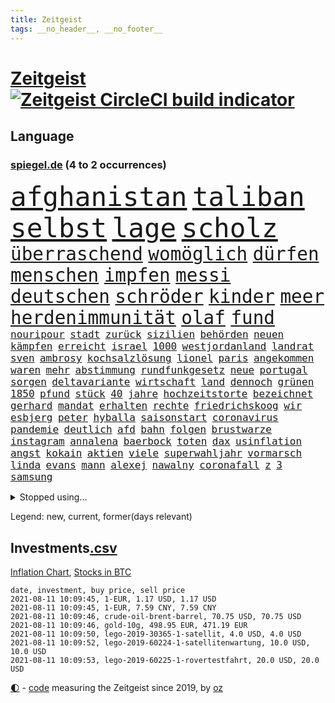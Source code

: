 ```yaml
---
title: Zeitgeist
tags: __no_header__, __no_footer__
---
```


# [Zeitgeist](https://oliz.io/zeitgeist/) [![Zeitgeist CircleCI build indicator](https://circleci.com/gh/ooz/zeitgeist.svg?style=shield)](https://circleci.com/gh/ooz/zeitgeist)

## Language

<h3><a href="https://www.spiegel.de" target="_blank">spiegel.de</a> (4 to 2 occurrences)</h3>
<p style="font-family:monospace">
<span style="font-size:32pt"><a href="news_links.html#afghanistan" class="current">afghanistan</a></span>
<span style="font-size:32pt"><a href="news_links.html#taliban" class="current">taliban</a></span>
<span style="font-size:32pt"><a href="news_links.html#selbst" class="current">selbst</a></span>
<span style="font-size:32pt"><a href="news_links.html#lage" class="current">lage</a></span>
<span style="font-size:32pt"><a href="news_links.html#scholz" class="current">scholz</a></span>
<br>
<span style="font-size:22pt"><a href="news_links.html#überraschend" class="current">überraschend</a></span>
<span style="font-size:22pt"><a href="news_links.html#womöglich" class="current">womöglich</a></span>
<span style="font-size:22pt"><a href="news_links.html#dürfen" class="current">dürfen</a></span>
<span style="font-size:22pt"><a href="news_links.html#menschen" class="current">menschen</a></span>
<span style="font-size:22pt"><a href="news_links.html#impfen" class="current">impfen</a></span>
<span style="font-size:22pt"><a href="news_links.html#messi" class="current">messi</a></span>
<span style="font-size:22pt"><a href="news_links.html#deutschen" class="current">deutschen</a></span>
<span style="font-size:22pt"><a href="news_links.html#schröder" class="current">schröder</a></span>
<span style="font-size:22pt"><a href="news_links.html#kinder" class="current">kinder</a></span>
<span style="font-size:22pt"><a href="news_links.html#meer" class="current">meer</a></span>
<span style="font-size:22pt"><a href="news_links.html#herdenimmunität" class="current">herdenimmunität</a></span>
<span style="font-size:22pt"><a href="news_links.html#olaf" class="current">olaf</a></span>
<span style="font-size:22pt"><a href="news_links.html#fund" class="current">fund</a></span>
<br>
<span style="font-size:12pt"><a href="news_links.html#nouripour" class="new">nouripour</a></span>
<span style="font-size:12pt"><a href="news_links.html#stadt" class="current">stadt</a></span>
<span style="font-size:12pt"><a href="news_links.html#zurück" class="current">zurück</a></span>
<span style="font-size:12pt"><a href="news_links.html#sizilien" class="current">sizilien</a></span>
<span style="font-size:12pt"><a href="news_links.html#behörden" class="current">behörden</a></span>
<span style="font-size:12pt"><a href="news_links.html#neuen" class="current">neuen</a></span>
<span style="font-size:12pt"><a href="news_links.html#kämpfen" class="current">kämpfen</a></span>
<span style="font-size:12pt"><a href="news_links.html#erreicht" class="current">erreicht</a></span>
<span style="font-size:12pt"><a href="news_links.html#israel" class="current">israel</a></span>
<span style="font-size:12pt"><a href="news_links.html#1000" class="current">1000</a></span>
<span style="font-size:12pt"><a href="news_links.html#westjordanland" class="current">westjordanland</a></span>
<span style="font-size:12pt"><a href="news_links.html#landrat" class="current">landrat</a></span>
<span style="font-size:12pt"><a href="news_links.html#sven" class="current">sven</a></span>
<span style="font-size:12pt"><a href="news_links.html#ambrosy" class="new">ambrosy</a></span>
<span style="font-size:12pt"><a href="news_links.html#kochsalzlösung" class="new">kochsalzlösung</a></span>
<span style="font-size:12pt"><a href="news_links.html#lionel" class="current">lionel</a></span>
<span style="font-size:12pt"><a href="news_links.html#paris" class="current">paris</a></span>
<span style="font-size:12pt"><a href="news_links.html#angekommen" class="current">angekommen</a></span>
<span style="font-size:12pt"><a href="news_links.html#waren" class="current">waren</a></span>
<span style="font-size:12pt"><a href="news_links.html#mehr" class="current">mehr</a></span>
<span style="font-size:12pt"><a href="news_links.html#abstimmung" class="current">abstimmung</a></span>
<span style="font-size:12pt"><a href="news_links.html#rundfunkgesetz" class="new">rundfunkgesetz</a></span>
<span style="font-size:12pt"><a href="news_links.html#neue" class="current">neue</a></span>
<span style="font-size:12pt"><a href="news_links.html#portugal" class="current">portugal</a></span>
<span style="font-size:12pt"><a href="news_links.html#sorgen" class="current">sorgen</a></span>
<span style="font-size:12pt"><a href="news_links.html#deltavariante" class="current">deltavariante</a></span>
<span style="font-size:12pt"><a href="news_links.html#wirtschaft" class="current">wirtschaft</a></span>
<span style="font-size:12pt"><a href="news_links.html#land" class="current">land</a></span>
<span style="font-size:12pt"><a href="news_links.html#dennoch" class="current">dennoch</a></span>
<span style="font-size:12pt"><a href="news_links.html#grünen" class="current">grünen</a></span>
<span style="font-size:12pt"><a href="news_links.html#1850" class="new">1850</a></span>
<span style="font-size:12pt"><a href="news_links.html#pfund" class="current">pfund</a></span>
<span style="font-size:12pt"><a href="news_links.html#stück" class="current">stück</a></span>
<span style="font-size:12pt"><a href="news_links.html#40" class="current">40</a></span>
<span style="font-size:12pt"><a href="news_links.html#jahre" class="current">jahre</a></span>
<span style="font-size:12pt"><a href="news_links.html#hochzeitstorte" class="new">hochzeitstorte</a></span>
<span style="font-size:12pt"><a href="news_links.html#bezeichnet" class="current">bezeichnet</a></span>
<span style="font-size:12pt"><a href="news_links.html#gerhard" class="current">gerhard</a></span>
<span style="font-size:12pt"><a href="news_links.html#mandat" class="current">mandat</a></span>
<span style="font-size:12pt"><a href="news_links.html#erhalten" class="current">erhalten</a></span>
<span style="font-size:12pt"><a href="news_links.html#rechte" class="current">rechte</a></span>
<span style="font-size:12pt"><a href="news_links.html#friedrichskoog" class="new">friedrichskoog</a></span>
<span style="font-size:12pt"><a href="news_links.html#wir" class="current">wir</a></span>
<span style="font-size:12pt"><a href="news_links.html#esbjerg" class="new">esbjerg</a></span>
<span style="font-size:12pt"><a href="news_links.html#peter" class="current">peter</a></span>
<span style="font-size:12pt"><a href="news_links.html#hyballa" class="new">hyballa</a></span>
<span style="font-size:12pt"><a href="news_links.html#saisonstart" class="new">saisonstart</a></span>
<span style="font-size:12pt"><a href="news_links.html#coronavirus" class="current">coronavirus</a></span>
<span style="font-size:12pt"><a href="news_links.html#pandemie" class="current">pandemie</a></span>
<span style="font-size:12pt"><a href="news_links.html#deutlich" class="current">deutlich</a></span>
<span style="font-size:12pt"><a href="news_links.html#afd" class="current">afd</a></span>
<span style="font-size:12pt"><a href="news_links.html#bahn" class="current">bahn</a></span>
<span style="font-size:12pt"><a href="news_links.html#folgen" class="current">folgen</a></span>
<span style="font-size:12pt"><a href="news_links.html#brustwarze" class="new">brustwarze</a></span>
<span style="font-size:12pt"><a href="news_links.html#instagram" class="current">instagram</a></span>
<span style="font-size:12pt"><a href="news_links.html#annalena" class="current">annalena</a></span>
<span style="font-size:12pt"><a href="news_links.html#baerbock" class="current">baerbock</a></span>
<span style="font-size:12pt"><a href="news_links.html#toten" class="current">toten</a></span>
<span style="font-size:12pt"><a href="news_links.html#dax" class="new">dax</a></span>
<span style="font-size:12pt"><a href="news_links.html#usinflation" class="new">usinflation</a></span>
<span style="font-size:12pt"><a href="news_links.html#angst" class="current">angst</a></span>
<span style="font-size:12pt"><a href="news_links.html#kokain" class="current">kokain</a></span>
<span style="font-size:12pt"><a href="news_links.html#aktien" class="current">aktien</a></span>
<span style="font-size:12pt"><a href="news_links.html#viele" class="current">viele</a></span>
<span style="font-size:12pt"><a href="news_links.html#superwahljahr" class="current">superwahljahr</a></span>
<span style="font-size:12pt"><a href="news_links.html#vormarsch" class="current">vormarsch</a></span>
<span style="font-size:12pt"><a href="news_links.html#linda" class="current">linda</a></span>
<span style="font-size:12pt"><a href="news_links.html#evans" class="current">evans</a></span>
<span style="font-size:12pt"><a href="news_links.html#mann" class="current">mann</a></span>
<span style="font-size:12pt"><a href="news_links.html#alexej" class="current">alexej</a></span>
<span style="font-size:12pt"><a href="news_links.html#nawalny" class="current">nawalny</a></span>
<span style="font-size:12pt"><a href="news_links.html#coronafall" class="current">coronafall</a></span>
<span style="font-size:12pt"><a href="news_links.html#z" class="new">z</a></span>
<span style="font-size:12pt"><a href="news_links.html#3" class="current">3</a></span>
<span style="font-size:12pt"><a href="news_links.html#samsung" class="new">samsung</a></span>
</p>
<details>
<summary>Stopped using...</summary>
<p class="former" style="font-size:12pt">
abends(293) aufmerksamkeit(293) paare(293) zweiter(293) beliebt(292) beobachten(292) bundeskanzler(292) bundesland(292) ignoriert(292) liefert(292) verhandelt(292) überwinden(292) and(291) bitte(291) harry(291) insekten(291) kennt(291) locker(291) mithilfe(291) schlimmer(291) anne(290) ehemaliger(290) hervor(290) humanitäre(290) kita(290) kritische(290) menge(290) positionen(290) sicherheitskräfte(290) teslachef(290) vorstellung(290) ärmere(290) abstimmen(289) elisabeth(289) gefasst(289) geliefert(289) innenstadt(289) kämpfte(289) nahverkehr(289) nominierung(289) rechtsextremen(289) usbürger(289) version(289) anerkannt(288) botschaften(288) coronaausbruch(288) einheit(288) emma(288) englische(288) erholung(288) ersatz(288) gefordert(288) gleichstellung(288) guterres(288) joshua(288) reduziert(288) reihe(288) schülern(288) vorbereitet(288) 41(287) 79(287) büros(287) franziska(287) führerschein(287) gefechte(287) geglückt(287) giffey(287) hannover(287) hinterlassen(287) historisch(287) marija(287) mathias(287) rb(287) russischer(287) spdgesundheitsexperte(287) spielzeit(287) sprengstoff(287) stürmer(287) treffer(287) zurückgetreten(287) ausgewertet(286) aussieht(286) bekannte(286) bekannten(286) ecuador(286) einzug(286) entwickelt(286) großteil(286) grünheide(286) kommunikation(286) kompliziert(286) mitte(286) pflege(286) solcher(286) spaniens(286) sv(286) verschärfung(286) website(286) 1945(285) 96(285) 98(285) ansatz(285) fortschritt(285) freiburg(285) ganzes(285) haken(285) impfbereitschaft(285) seiten(285) steuert(285) strafstoß(285) super(285) wm(285) angesteckt(284) aufgehoben(284) besucher(284) bloß(284) coronainfektion(284) erwartungen(284) frankfurter(284) gesundheitssystem(284) hai(284) haltung(284) heißen(284) messerattacke(284) namens(284) reform(284) regierungspartei(284) schwarzer(284) toni(284) trennte(284) vertrauliche(284) 30000(283) anstehenden(283) ansturm(283) arsenal(283) dringend(283) endspiel(283) erzielt(283) gerufen(283) grün(283) gutachten(283) hund(283) inhaftiert(283) mitgeteilt(283) preisen(283) private(283) rechtlich(283) schlimm(283) sendet(283) taylor(283) 34(282) astrazeneca(282) böhmermann(282) eishockey(282) geworfen(282) kochinstituts(282) nürnberg(282) radikal(282) reißt(282) stanley(282) strecke(282) teilgenommen(282) ton(282) untersagt(282) vergangenheit(282) wurzeln(282) übergang(282) besseren(281) bestes(281) bootsunglück(281) bot(281) entschädigung(281) fritz(281) generationen(281) korrekt(281) melanie(281) parteichef(281) sichergestellt(281) virtuell(281) öl(281) attraktiver(280) bundesebene(280) flüchtlingen(280) kriterien(280) modell(280) nutzten(280) rechtspopulisten(280) roboter(280) saisonsieg(280) samuel(280) times(280) trainiert(280) ursprung(280) verdeutlicht(280) zahlung(280) zoo(280) bedenken(279) bewegen(279) elektrische(279) gesprengt(279) kronprinz(279) löw(279) milde(279) mode(279) schwersten(279) siegen(279) vernachlässigt(279) verschwörungstheorien(279) zimmer(279) ansicht(278) befreien(278) bill(278) island(278) libyen(278) metropolen(278) stadtteil(278) therapie(278) triumph(278) vergessen(278) wirksam(278) band(277) drastisch(277) drastische(277) erlitt(277) französischen(277) nordrheinwestfälischen(277) potenzial(277) ungewöhnliche(277) verhängnis(277) förderung(276) innenstädte(276) sinn(276) verbündete(276) berühmten(275) brauche(275) dämpfer(275) entsetzen(275) feind(275) leipzigs(275) platzen(275) schnitt(275) schäuble(275) can(274) euparlament(274) gedenkfeier(274) gemälde(274) gesamten(274) kanzlerkandidatur(274) kimmich(274) langfristig(274) lädt(274) mahmoud(274) republik(274) virologen(274) bundesgesundheitsminister(273) mohammed(273) neuauflage(273) sehnsucht(273) wiederholen(273) zurückhaltend(273) zuschauern(273) begriff(272) griechen(272) kindes(272) kinos(272) küstenwache(272) überprüfen(272) beantworten(271) geklagt(271) holocaust(271) klassiker(271) national(271) nordkoreas(271) reichlich(271) verschwiegen(271) ablehnung(270) belege(270) betrifft(270) bett(270) feld(270) jong(270) kehrte(270) konkrete(270) migration(270) möglicherweise(270) nah(270) spiegelleser(270) un(270) verschiedenen(270) wahrscheinlich(270) begründet(269) berater(269) nationalteam(269) rekordsumme(269) verwandelt(269) überraschen(269) 28(268) auktion(268) erfüllen(268) fach(268) sicheren(268) solange(268) tiefen(268) unabhängig(268) verschwörung(268) verwickelt(268) zulässig(268) artikel(267) autobranche(267) dran(267) fan(267) homosexuellen(267) klarer(267) verteidigen(267) amerikas(266) aufgestellt(266) balance(266) familienberater(266) hürde(266) premierministers(266) umweltbundesamt(266) wahnsinn(266) defensive(265) frisch(265) verhandeln(265) wirtz(265) aufschub(264) hängt(264) höhen(264) indirekt(264) kassen(264) mitfavorit(264) motive(264) schulschließungen(264) wählte(264) ecke(263) hessischen(263) konzentrationslager(263) le(263) netflixserie(263) schriftsteller(263) unzufrieden(263) deutliches(262) gekämpft(262) rentner(262) schockiert(262) schulpolitik(262) sicherheitsbedenken(262) spitzenreiter(262) astronauten(261) bagdad(261) kroos(261) landung(261) strenger(261) versammlungen(261) chats(260) km/h(260) korruptionsvorwürfen(260) neunjährige(260) regelung(260) ruhig(260) verfassungswidrig(260) verwendung(260) vorgeführt(260) zuspruch(260) alexandra(259) begrüßt(259) beweise(259) eigentor(259) flagge(259) gefällt(259) glaubwürdigkeit(259) stahl(259) auffällig(258) keeper(258) me(258) unterschrieben(258) intensivmediziner(257) 140(256) wrack(256) ball(255) ministerien(255) möglichkeiten(255) 47(254) abgerissen(254) gesetzliche(254) neymar(254) vermieter(254) coronapatienten(253) initiativen(253) verfolger(253) 36(252) abermals(252) kindheit(252) schottische(252) torwart(251) blake(250) flughafens(250) mafia(250) vollem(250) bewegt(249) erhoffen(249) jadon(249) vizekanzler(249) zeigten(249) abhängig(248) wertvolle(248) beschlagnahmten(247) entwickler(247) persönliches(247) schaut(247) summen(247) katharina(246) schwört(246) staus(246) tyson(246) vorherrschaft(246) bewaffneten(245) mutation(245) vergabe(245) wiedergewählt(245) gedenkt(244) grünenchefin(244) sauer(243) erfolgreichen(242) frühe(242) soldat(242) günther(241) statue(241) trick(241) kanal(240) youtuber(240) erreger(239) gesundheitliche(239) tagsüber(239) sammelte(238) dämpft(237) jederzeit(237) missbrauchskomplex(237) pentagon(237) voraussetzung(237) austragung(236) eingeräumt(235) halbzeitpause(235) heizen(235) sauerland(235) turniers(235) baldige(234) dylan(234) italienischer(234) truppenabzug(233) verunglückte(233) äthiopiens(233) karlsruhe(232) paradies(232) ungewöhnlichen(232) weitreichende(232) drohne(231) ungleichheit(231) meisterschaft(230) unicef(230) beach(229) janet(229) offener(229) yellen(229) zweck(229) lieferungen(228) psychischen(228) schnelltest(228) cambridge(227) ausgemacht(225) rolf(224) beerdigt(223) zocken(222) zusätzliche(222) 43jähriger(221) bösen(221) intern(220) dominik(219) elliot(219) herauszufinden(219) regelmäßig(219) erfüllung(218) berühmtesten(216) gelangt(216) parteiausschluss(216) parteichefin(216) verdächtig(216) vertrauten(216) gesundheitsministers(214) effekt(213) erben(211) berühmtes(210) leiter(210) aufheben(209) nick(209) starkes(209) schärfer(208) kombination(207) lücken(207) kommuniziert(206) auslieferung(205) karolina(205) schütze(205) drittes(204) empfindet(203) saale(203) blumen(202) rädern(200) bauarbeiten(198) dankt(198) fischern(198) perspektive(198) 64jährige(197) fußgängerzonen(197) gefährdete(196) befanden(194) langjähriger(194) eliteuni(192) schwangerschaftsabbrüche(192) jazzmusiker(191) texte(191) einstellungen(190) technische(188) absetzen(187) wolff(186) gesamtsieg(184) langjährige(184) scheideweg(184) enkel(183) mutante(183) zusätzlichen(183) aufgebot(182) franken(181) grunde(181) jagt(180) impftermin(179) flugzeugabsturz(178) englischer(177) autobauer(176) nebenjob(176) pkwmaut(176) berger(174) downing(173) andy(172) delmenhorst(172) klappen(172) riskanter(172) copa(171) coronainzidenzen(171) gaspipeline(171) konfrontation(171) luxemburg(171) jim(169) bergsteiger(168) coronaimpfkampagne(168) flächendeckend(168) gelöscht(168) hetzern(168) master(168) steine(168) viral(167) unionsfraktion(165) grundstück(164) kandidiert(164) lehrerin(164) oberhaupt(164) ungeeignet(164) armstrong(163) estland(163) hausärzte(163) sparkassen(163) rapide(162) überragenden(162) salvini(160) vulkan(160) abgefangen(159) jawort(158) coronarisiko(156) menschenrechtslage(156) motiven(156) verleiht(156) tyler(155) opel(154) verwehrt(154) aufholen(152) bein(151) kurzarbeiter(151) silva(151) traditionell(151) bayreuth(150) herausfordern(150) besitzerin(149) indiens(149) klatsche(149) zutrauen(149) autobahnen(148) seen(148) ubahnstation(147) fassungslos(146) internat(146) islamist(146) sexistische(146) beunruhigt(144) gerichtliche(144) abbruch(142) 29jähriger(139) korrupte(139) victoria(139) hilferuf(138) katholiken(138) phasen(138) sonnigen(138) lösten(137) einbau(136) großereignis(135) hurra(134) teenagerin(134) abheben(133) pen(133) entsandt(132) reporterteam(132) bestsellerautor(131) absprachen(130) bundeswehrsoldat(130) geformt(130) hochschulen(130) rosa(130) schulkind(130) stadien(130) bejubelt(129) bräuchte(129) salman(129) impfwillige(128) universitäten(128) vielfältig(128) wiese(127) alben(126) diverser(126) dramatisches(126) senders(125) dieter(123) luftangriffe(123) zuschüsse(123) großstädte(122) palästina(122) thessaloniki(122) verlegung(122) häme(121) gegenkandidaten(120) lucaapp(120) immunisiert(119) strippenzieher(119) todestag(119) trikot(119) tschechiens(118) dementieren(117) hof(117) länderspielen(117) swr(116) erlaubnis(115) erschoss(115) krönen(115) baku(114) besetzen(114) bildzeitung(114) homophobe(114) investor(114) unbeteiligte(114) belgiens(113) missglückten(113) bastian(112) einzufangen(112) gelbe(112) unweit(112) affen(111) buhlen(111) bundestrainers(110) nationalelf(110) abgestürzt(109) kartellamt(108) lebenswerter(108) 1974(107) bundesstaaten(107) leichtathleten(107) philips(107) widow(107) erledigen(106) gutem(106) kuss(106) nhl(106) koepfer(105) nebenan(104) passende(104) begrenzung(103) blut(103) dubiosen(103) berechtigt(102) bobby(101) bröckelt(101) grundschulkinder(101) kellner(101) sprüche(101) münsterland(100) verlag(100) geschädigten(99) herausragende(99) kasper(98) laxen(98) passagieren(98) qualifying(98) aufreger(97) berlinneukölln(97) kanadischen(94) rassemblement(94) blüht(93) cloud(93) oscars(93) kommender(92) spitzenkandidatin(92) wandeln(92) ozean(91) schädlichen(91) tempolimit(91) 67jährige(90) degenkolb(90) geburtsort(90) hinauf(90) milliardenprojekt(90) neandertaler(90) packenden(90) rechnung(90) starmer(90) wirtschaftlich(90) abbas(89) erschüttern(89) financial(89) finanziert(89) leonardo(89) manila(89) pierre(89) aufgebrachte(88) blutigen(88) eile(88) einheitlichen(88) gültigen(88) klangen(88) koloniale(88) kolonialmacht(88) pflegen(88) zerren(88) techniken(87) überdüngung(87) fluch(86) schnellere(86) seniorenheim(86) vorgetäuscht(86) bachmann(85) ramsey(85) tötungsabsicht(85) bildtv(84) ernte(84) forschende(84) remmoclans(84) wirtschaftsprojekt(84) grünenspitzenkandidatin(83) umwelthilfe(83) gesinnung(82) lampedusa(82) loben(82) nathan(82) planlos(82) sankt(81) vorarbeit(81) weimarer(81) wichtigere(81) afghanistanabzug(80) auszurichten(80) berufstätige(80) ladestationen(80) ladesäulen(80) abstinenz(79) partners(79) angeschaut(78) bundeswehrhelfer(78) durchzusetzen(78) eubehörde(78) schädlich(78) überflüssig(78) abbrennen(77) entschädigungen(77) gewöhnungsbedürftig(77) grünes(77) mundnasenschutz(77) poleposition(77) protestaktionen(77) wägt(77) festhält(76) orbáns(76) petersburg(76) blockbuster(75) dieselskandals(75) einzelfall(75) erlässt(75) homeofficepflicht(75) millionensumme(75) modus(75) spanisches(75) 1946(74) auseinandersetzen(74) co₂abgabe(74) fremdverschulden(74) supermarktkette(74) achraf(73) forschungsinstituts(73) abi(72) boerne(72) chefposten(72) gemeinderat(72) meisterwerk(72) sommerferien(72) strahlte(72) effekte(71) kane(71) lions(71) oldenburg(71) unkraut(71) zynismus(71) eisern(70) empfang(70) erstimpfung(70) genialer(70) globaler(70) halbzeit(70) johanna(70) kaliforniens(70) sekt(70) 1987(69) gequält(69) günstigen(69) hamas(69) hungersnot(69) momentan(69) touristischen(69) übungen(69) 149(68) 850(68) academy(68) achtzigerjahre(68) begraben(68) p(68) zollfahnder(68) bundesfamilienministerin(67) fideszpartei(67) flexibel(67) lediglich(67) rudolph(67) ziemiak(67) bestätigten(66) gesellen(66) inne(66) lapid(66) tadschikistan(66) usverteidigungsministerium(66) befristet(65) blues(65) geburtenrate(65) modi(65) narendra(65) 50jähriger(64) beton(64) bnd(64) gewünscht(64) hiphop(64) krieges(64) kriegsende(64) mclaren(64) nachbessern(64) schnellstmöglich(64) ubahnhof(64) ballons(63) belächelt(63) manta(63) ubahn(63) ökosystem(63) badewanne(62) beschwören(62) biest(62) konflikten(62) philippinischen(62) schnelltestergebnisse(62) übertrieben(62) aktivistinnen(61) cruise(61) erdbeeren(61) korb(61) künstlichen(61) windhorst(61) anleitungen(60) arnold(60) begrüßte(60) mont(60) regionalwahlen(60) reicher(60) zweifache(60) borahansgrohe(59) einzudringen(59) sagan(59) 79jährige(58) cox(58) großeltern(58) heizkosten(58) nahost(58) putzen(58) rechtsterroristin(58) verlangte(58) aida(57) baum(57) community(57) kompletter(57) preisschub(57) profiklubs(57) rauschen(57) cyberangriff(56) erklimmen(56) existenzfrage(56) strengeren(56) jemanden(55) pliskova(55) teslafabrik(55) austragen(54) impfverweigerer(54) knieverletzung(54) unorthodox(54) erpresst(53) exnationalspieler(53) franco(53) lahmzulegen(53) lernlücken(53) lernrückstände(53) ost(53) serienmörder(53) staatsgeheimnis(53) ständigen(53) testkonzept(53) unostudie(53) vielfaches(53) zew(53) überfielen(53) überzogen(53) dänemarks(52) eingeholt(52) gekentert(52) hackergruppe(52) scheinwerferlicht(52) schuldenbremse(52) surfer(52) werkzeuge(52) zugeschlagen(52) beleidigten(51) decke(51) ermahnt(51) finaleinzug(51) geschlampt(51) obdachlose(51) reines(51) talente(51) wessen(51) coronapositiv(50) gesichtet(50) verurteilten(50) waffenstillstand(50) dreh(49) galactic(49) haiangriff(49) herbe(49) hochhaus(49) parteispenden(49) schutzmacht(49) torrekord(49) unity(49) virgin(49) armenvierteln(48) gesten(48) kärcher(48) leifheit(48) schreitet(48) sohns(47) wanderin(47) wochenlangen(47) ausarbeiten(46) gewohnheiten(46) usstreitkräfte(46) antisemitischer(45) banden(45) entsprechendes(45) kreuzimpfung(45) verständigung(45) court(44) erlebnis(44) luxusmarke(44) passagierflugzeug(44) flohen(43) françois(43) laune(43) weinen(43) disziplinarmaßnahmen(42) eruption(42) genesis(42) quere(42) schwergewicht(42) vorgängerin(42) fehlte(41) finnische(41) portugiese(41) us(41) argentinier(40) bauernhof(40) erwachen(40) fotoreportage(40) gruppierung(40) américa(39) ausreise(39) ernest(39) formiert(39) kreidezähne(39) lives(39) matter(39) militante(39) schlammschlacht(39) benzinpreis(38) bitteren(38) botschafters(38) dani(38) emtitel(38) fünfjährigen(38) messner(38) sotschi(38) zimperlich(38) österreichischer(38) 220(37) angelique(37) ausgewählte(37) erschreckendes(37) hetzjagd(37) joints(37) kerber(37) ministerrat(37) steuervergehen(37) erleiden(36) genehmigungen(36) kulturelle(36) materialmangel(36) otte(36) pride(36) aufgedeckt(35) berge(35) bergwanderung(35) dallas(35) grandioses(35) gwen(35) lügt(35) schnelltestzentren(35) atempause(34) finanzspritze(34) groteske(34) indigener(34) leichten(34) lügnerin(34) materialengpässe(34) recherchierte(34) skandinavien(34) umweltschäden(34) warb(34) zwangsarbeit(34) banging(33) bruyne(33) frauenanteil(33) loony(33) luck(33) or(33) porn(33) ransomwareangriff(33) ölpreis(33) bergab(32) bescheiden(32) erstritten(32) gehasst(32) jagten(32) streben(32) vierteln(32) centre(31) korrekturen(31) nokia(31) bulli(30) eigenständig(30) optimistischer(30) reformer(30) turnieren(30) wahlkampfchef(30) wundert(30) zurückgeführt(30) balenciaga(29) berufungsverfahren(29) friseure(29) k(29) maskenstreit(29) modernes(29) raheem(29) rechtswidrig(29) seemeilen(29) sterling(29) tickets(29) 23jähriger(28) deltamutante(28) folgenden(28) scheuen(28) schutzsuchenden(28) siebziger(28) topmanagern(28) unterlaufen(28) verfahrens(28) wilden(28) dänen(27) homburg(27) jelena(27) sendungen(27) stabilität(27) systemische(27) linksextremen(26) schlau(26) schlüsselfigur(26) smarte(26) unverändert(26) auspacken(25) hjulmand(25) hunsrück(25) mancini(25) normen(25) roberto(25) sicherheitsrat(25) spielentscheidende(25) verabreden(25) versandhändler(25) wembleystadion(25) zeugnis(25) großfamilie(24) militärflugzeug(24) ramos(24) 39jährige(23) aktivitäten(23) aufatmen(23) bundestagspräsident(23) christiane(23) diamanten(23) eingestiegen(23) erhitzt(23) gemüter(23) grundlegend(23) hymne(23) impfexperte(23) journal(23) notwendig(23) schwache(23) spinnen(23) darstellungen(22) glaube(22) machtwechsel(22) rechtspopulistische(22) rohöl(22) überraschungsteam(22) alleinherrscher(21) botswana(21) karat(21) konfliktregion(21) redakteure(21) rezo(21) riesendiamant(21) tauschen(21) einstimmt(20) kritikern(20) misshandlung(20) patrik(20) schick(20) schwimmende(20) gegenmodell(19) gelassenheit(19) hinterfragt(19) virologin(19) wiktor(19) wortgleich(19) brutales(18) leuchten(18) schweinsteiger(18) schwulen(18) südwestlich(18) tiangong(18) white(18) wiesbaden(18) überschätzt(18) einzigartig(17) entführen(17) geliebt(17) kriminologe(17) partnerschaft(17) rettenberger(17) ungarische(17) antwerpen(16) behauptete(16) boote(16) eingriff(16) himmler(16) löfven(16) wissenschaften(16) bekennt(15) besorgniserregend(15) enfant(15) firmenchef(15) kindesmisshandlungen(15) mitbestimmen(15) pfändung(15) terrible(15) touretappe(15) barrel(14) britisches(14) 1982(13) antilgbtqgesetz(13) dfbnationalspieler(13) gelangte(13) mögen(13) bay(12) bundeswehrabzug(12) dick(12) gefährdeten(12) grandslamturnier(12) kroatischen(12) three(12) 166(11) 1951(11) begehrt(11) bundesrat(11) erpressen(11) nationalistische(11) sportlichen(11) unvermeidbar(11)
</p>
</details>
<p>Legend: <span class="new">new</span>, <span class="current">current</span>, <span class="former">former(days relevant)</span></p>

## Investments[.csv](investments.csv)

[Inflation Chart](https://inflationchart.com),
[Stocks in BTC](https://stonksinbtc.xyz/)

```
date, investment, buy price, sell price
2021-08-11 10:09:45, 1-EUR, 1.17 USD, 1.17 USD
2021-08-11 10:09:45, 1-EUR, 7.59 CNY, 7.59 CNY
2021-08-11 10:09:46, crude-oil-brent-barrel, 70.75 USD, 70.75 USD
2021-08-11 10:09:46, gold-10g, 498.95 EUR, 471.19 EUR
2021-08-11 10:09:50, lego-2019-30365-1-satellit, 4.0 USD, 4.0 USD
2021-08-11 10:09:52, lego-2019-60224-1-satellitenwartung, 10.0 USD, 10.0 USD
2021-08-11 10:09:53, lego-2019-60225-1-rovertestfahrt, 20.0 USD, 20.0 USD
```

<footer>
<a href="javascript:toggleTheme()" class="nav">🌓</a>
- <a href="https://github.com/ooz/zeitgeist">code</a> measuring the Zeitgeist since 2019, by <a href="https://oliz.io">oz</a>
</footer>
